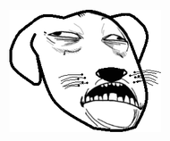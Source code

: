 
<span type="image" tag="20160703_qksg8ijz" hash="">![狗](/content/images/rage/dog__(20160703_ja4he2ad).png)</span> 
